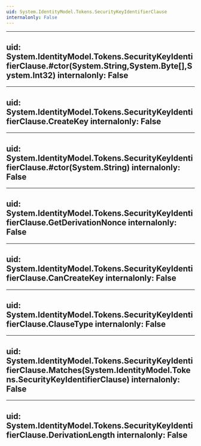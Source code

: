 ```yaml
---
uid: System.IdentityModel.Tokens.SecurityKeyIdentifierClause
internalonly: False
---
```


---
uid: System.IdentityModel.Tokens.SecurityKeyIdentifierClause.#ctor(System.String,System.Byte[],System.Int32)
internalonly: False
---

---
uid: System.IdentityModel.Tokens.SecurityKeyIdentifierClause.CreateKey
internalonly: False
---

---
uid: System.IdentityModel.Tokens.SecurityKeyIdentifierClause.#ctor(System.String)
internalonly: False
---

---
uid: System.IdentityModel.Tokens.SecurityKeyIdentifierClause.GetDerivationNonce
internalonly: False
---

---
uid: System.IdentityModel.Tokens.SecurityKeyIdentifierClause.CanCreateKey
internalonly: False
---

---
uid: System.IdentityModel.Tokens.SecurityKeyIdentifierClause.ClauseType
internalonly: False
---

---
uid: System.IdentityModel.Tokens.SecurityKeyIdentifierClause.Matches(System.IdentityModel.Tokens.SecurityKeyIdentifierClause)
internalonly: False
---

---
uid: System.IdentityModel.Tokens.SecurityKeyIdentifierClause.DerivationLength
internalonly: False
---
